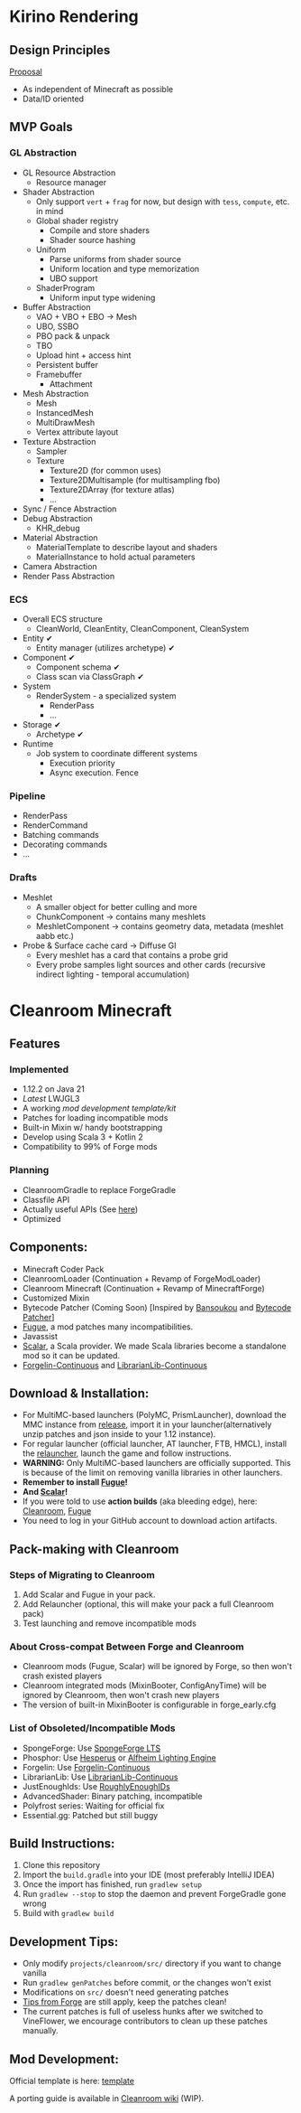 # Kirino Rendering

## Design Principles
[Proposal](https://github.com/CleanroomMC/Cleanroom/discussions/405)
- As independent of Minecraft as possible
- Data/ID oriented

## MVP Goals
### GL Abstraction

- GL Resource Abstraction
  - Resource manager
- Shader Abstraction 
  - Only support `vert` + `frag` for now, but design with `tess`, `compute`, etc. in mind
  - Global shader registry
    - Compile and store shaders
    - Shader source hashing
  - Uniform
    - Parse uniforms from shader source
    - Uniform location and type memorization
    - UBO support
  - ShaderProgram
    - Uniform input type widening
- Buffer Abstraction
  - VAO + VBO + EBO -> Mesh
  - UBO, SSBO
  - PBO pack & unpack
  - TBO
  - Upload hint + access hint
  - Persistent buffer
  - Framebuffer
    - Attachment
- Mesh Abstraction
  - Mesh
  - InstancedMesh
  - MultiDrawMesh
  - Vertex attribute layout
- Texture Abstraction
  - Sampler
  - Texture
    - Texture2D (for common uses)
    - Texture2DMultisample (for multisampling fbo)
    - Texture2DArray (for texture atlas)
    - ...
- Sync / Fence Abstraction
- Debug Abstraction
  - KHR_debug
- Material Abstraction
  - MaterialTemplate to describe layout and shaders
  - MaterialInstance to hold actual parameters
- Camera Abstraction
- Render Pass Abstraction

### ECS

- Overall ECS structure
  - CleanWorld, CleanEntity, CleanComponent, CleanSystem
- Entity ✔
  - Entity manager (utilizes archetype) ✔
- Component ✔
  - Component schema ✔
  - Class scan via ClassGraph ✔
- System
  - RenderSystem - a specialized system
    - RenderPass
    - ...
- Storage ✔
  - Archetype ✔
- Runtime
  - Job system to coordinate different systems
    - Execution priority
    - Async execution. Fence

### Pipeline

- RenderPass
- RenderCommand
- Batching commands
- Decorating commands
- ...

### Drafts
- Meshlet
  - A smaller object for better culling and more
  - ChunkComponent -> contains many meshlets
  - MeshletComponent -> contains geometry data, metadata (meshlet aabb etc.)
- Probe & Surface cache card -> Diffuse GI
  - Every meshlet has a card that contains a probe grid
  - Every probe samples light sources and other cards (recursive indirect lighting - temporal accumulation)

# Cleanroom Minecraft

## Features
### Implemented

- 1.12.2 on Java 21
- *Latest* LWJGL3
- A working *mod development template/kit*
- Patches for loading incompatible mods
- Built-in Mixin w/ handy bootstrapping
- Develop using Scala 3 + Kotlin 2
- Compatibility to 99% of Forge mods

### Planning

- CleanroomGradle to replace ForgeGradle
- Classfile API
- Actually useful APIs (See [here](https://github.com/orgs/CleanroomMC/projects/4/))
- Optimized

## Components:

- Minecraft Coder Pack
- CleanroomLoader (Continuation + Revamp of ForgeModLoader)
- Cleanroom Minecraft (Continuation + Revamp of MinecraftForge)
- Customized Mixin
- Bytecode Patcher (Coming Soon) \[Inspired by [Bansoukou](https://github.com/LoliKingdom/Bansoukou) and [Bytecode Patcher](https://github.com/jbredwards/Bytecode-Patcher)]
- [Fugue](https://www.curseforge.com/minecraft/mc-mods/fugue), a mod patches many incompatibilities.
- Javassist
- [Scalar](https://www.curseforge.com/minecraft/mc-mods/scalar-legacy), a Scala provider. We made Scala libraries become a standalone mod so it can be updated.
- [Forgelin-Continuous](https://www.curseforge.com/minecraft/mc-mods/forgelin-continuous) and [LibrarianLib-Continuous](https://www.curseforge.com/minecraft/mc-mods/librarianlib-continuous)

## Download & Installation:

- For MultiMC-based launchers (PolyMC, PrismLauncher), download the MMC instance from [release](https://github.com/CleanroomMC/Cleanroom/releases), import it in your launcher(alternatively unzip patches and json inside to your 1.12 instance).
- For regular launcher (official launcher, AT launcher, FTB, HMCL), install the [relauncher](https://www.curseforge.com/minecraft/mc-mods/cleanroom-relauncher), launch the game and follow instructions.
- **WARNING:** Only MultiMC-based launchers are officially supported. This is because of the limit on removing vanilla libraries in other launchers.
- **Remember to install [Fugue](https://www.curseforge.com/minecraft/mc-mods/fugue)!**
- **And [Scalar](https://www.curseforge.com/minecraft/mc-mods/scalar-legacy)!**
- If you were told to use **action builds** (aka bleeding edge), here: [Cleanroom](https://github.com/CleanroomMC/Cleanroom/actions), [Fugue](https://github.com/CleanroomMC/Fugue/actions)
- You need to log in your GitHub account to download action artifacts. 

## Pack-making with Cleanroom

### Steps of Migrating to Cleanroom

1. Add Scalar and Fugue in your pack.
2. Add Relauncher (optional, this will make your pack a full Cleanroom pack)
3. Test launching and remove incompatible mods

### About Cross-compat Between Forge and Cleanroom

- Cleanroom mods (Fugue, Scalar) will be ignored by Forge, so then won't crash existed players
- Cleanroom integrated mods (MixinBooter, ConfigAnyTime) will be ignored by Cleanroom, then won't crash new players
- The version of built-in MixinBooter is configurable in forge_early.cfg

### List of Obsoleted/Incompatible Mods

- SpongeForge: Use [SpongeForge LTS](https://www.curseforge.com/minecraft/mc-mods/spongeforge)
- Phosphor: Use [Hesperus](https://www.curseforge.com/minecraft/mc-mods/hesperus) or [Alfheim Lighting Engine](https://www.curseforge.com/minecraft/mc-mods/alfheim-lighting-engine)
- Forgelin: Use [Forgelin-Continuous](https://www.curseforge.com/minecraft/mc-mods/forgelin-continuous)
- LibrarianLib: Use [LibrarianLib-Continuous](https://www.curseforge.com/minecraft/mc-mods/librarianlib-continuous)
- JustEnoughIds: Use [RoughlyEnoughIDs](https://www.curseforge.com/minecraft/mc-mods/reid)
- AdvancedShader: Binary patching, incompatible
- Polyfrost series: Waiting for official fix
- Essential.gg: Patched but still buggy

## Build Instructions:

1. Clone this repository
2. Import the `build.gradle` into your IDE (most preferably IntelliJ IDEA)
3. Once the import has finished, run `gradlew setup`
4. Run `gradlew --stop` to stop the daemon and prevent ForgeGradle gone wrong 
5. Build with `gradlew build`

## Development Tips:

- Only modify `projects/cleanroom/src/` directory if you want to change vanilla
- Run `gradlew genPatches` before commit, or the changes won't exist
- Modifications on `src/` doesn't need generating patches
- [Tips from Forge](https://github.com/MinecraftForge/MinecraftForge/wiki/If-you-want-to-contribute-to-Forge) are still apply, keep the patches clean!
- The current patches is full of useless hunks after we switched to VineFlower, we encourage contributors to clean up these patches manually.

## Mod Development:

Official template is here: [template](https://github.com/CleanroomMC/CleanroomModTemplate)

A porting guide is available in [Cleanroom wiki](https://cleanroommc.com/wiki/cleanroom-mod-development/introduction) (WIP).
